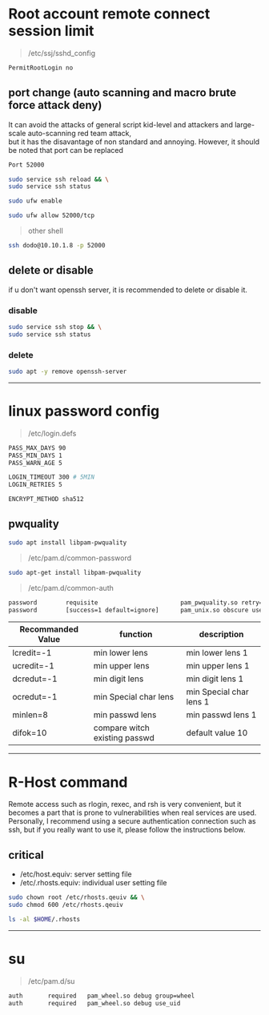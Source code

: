 # Root account remote connect session limit

> /etc/ssj/sshd_config

``` bash
PermitRootLogin no
```
## port change (auto scanning and macro brute force attack deny)

It can avoid the attacks of general script kid-level and attackers and large-scale auto-scanning red team attack,  
but it has the disavantage of non standard and annoying. 
However, it should be noted that port can be replaced 

``` bash
Port 52000
```

``` bash
sudo service ssh reload && \
sudo service ssh status
```

``` bash
sudo ufw enable
```

``` bash
sudo ufw allow 52000/tcp
```

> other shell
``` bash
ssh dodo@10.10.1.8 -p 52000
```
## delete or disable

if u don't want openssh server, it is recommended to delete or disable it.

### disable

``` bash
sudo service ssh stop && \
sudo service ssh status
```

### delete

``` bash
sudo apt -y remove openssh-server
```

--------------------------------------------------------------------------------------------------------------------------------

# linux password config

> /etc/login.defs
``` bash
PASS_MAX_DAYS 90 
PASS_MIN_DAYS 1
PASS_WARN_AGE 5

LOGIN_TIMEOUT 300 # 5MIN
LOGIN_RETRIES 5

ENCRYPT_METHOD sha512
```

## pwquality

``` bash
sudo apt install libpam-pwquality
```

> /etc/pam.d/common-password
``` bash
sudo apt-get install libpam-pwquality
```
> /etc/pam.d/common-auth
``` bash
password        requisite                       pam_pwquality.so retry=3 minlen=8 minclass=3
password        [success=1 default=ignore]      pam_unix.so obscure use_authtok try_first_pass yescrypt remember=5 sha512
```

| Recommanded Value | function                      | description				| 
| ----------------- |-------------------------------| ------------------------- |
| lcredit=-1        | min lower lens                | min lower lens 1			|
| ucredit=-1        | min upper lens                | min upper lens 1			|
| dcredut=-1        | min digit lens                | min digit lens 1			|
| ocredut=-1        | min Special char lens         | min Special char lens 1	|
| minlen=8          | min passwd lens               | min passwd lens 1			|
| difok=10          | compare witch existing passwd | default value 10			|  

--------------------------------------------------------------------------------------------------------------------------------

# R-Host command
Remote access such as rlogin, rexec, and rsh is very convenient, but it becomes a   part that is prone to vulnerabilities when real services are used.  
Personally, I recommend using a secure authentication connection such as ssh, but if you really want to use it, please follow the instructions below.  

## critical 
* /etc/host.equiv: server setting file
* /etc/.rhosts.equiv: individual user setting file

``` bash
sudo chown root /etc/rhosts.qeuiv && \
sudo chmod 600 /etc/rhosts.qeuiv 
```

``` bash
ls -al $HOME/.rhosts
```


--------------------------------------------------------------------------------------------------------------------------------

# su 

> /etc/pam.d/su
``` bash
auth       required   pam_wheel.so debug group=wheel
auth       required   pam_wheel.so debug use_uid
```
